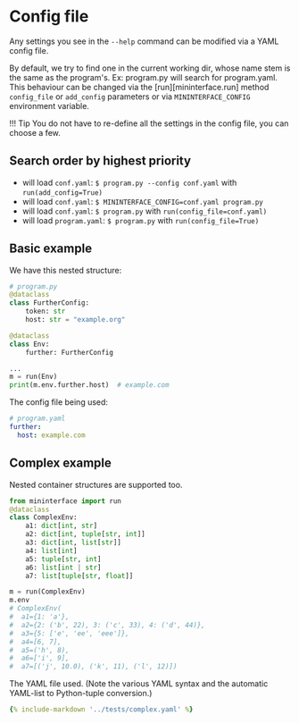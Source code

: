 # Config file
Any settings you see in the `--help` command can be modified via a YAML config file.

By default, we try to find one in the current working dir, whose name stem is the same as the program's. Ex: program.py will search for program.yaml. This behaviour can be changed via the [run][mininterface.run] method `config_file` or `add_config` parameters or via `MININTERFACE_CONFIG` environment variable.

!!! Tip
    You do not have to re-define all the settings in the config file, you can choose a few.

## Search order by highest priority

*  will load `conf.yaml`: `$ program.py --config conf.yaml` with `run(add_config=True)`
*  will load `conf.yaml`: `$ MININTERFACE_CONFIG=conf.yaml program.py`
*  will load `conf.yaml`: `$ program.py` with `run(config_file=conf.yaml)`
*  will load `program.yaml`: `$ program.py` with `run(config_file=True)`

## Basic example

We have this nested structure:

```python
# program.py
@dataclass
class FurtherConfig:
    token: str
    host: str = "example.org"

@dataclass
class Env:
    further: FurtherConfig

...
m = run(Env)
print(m.env.further.host)  # example.com
```

The config file being used:

```yaml
# program.yaml
further:
  host: example.com
```

## Complex example

Nested container structures are supported too.

```python
from mininterface import run
@dataclass
class ComplexEnv:
    a1: dict[int, str]
    a2: dict[int, tuple[str, int]]
    a3: dict[int, list[str]]
    a4: list[int]
    a5: tuple[str, int]
    a6: list[int | str]
    a7: list[tuple[str, float]]

m = run(ComplexEnv)
m.env
# ComplexEnv(
#  a1={1: 'a'},
#  a2={2: ('b', 22), 3: ('c', 33), 4: ('d', 44)},
#  a3={5: ['e', 'ee', 'eee']},
#  a4=[6, 7],
#  a5=('h', 8),
#  a6=['i', 9],
#  a7=[('j', 10.0), ('k', 11), ('l', 12)])
```

The YAML file used. (Note the various YAML syntax and the automatic YAML-list to Python-tuple conversion.)

```yaml
{% include-markdown '../tests/complex.yaml' %}
```